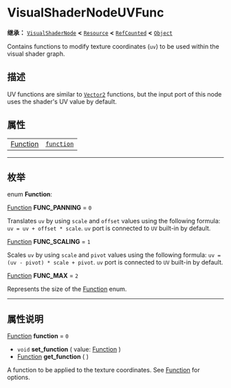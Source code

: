 <!-- ⚠ 请勿编辑本文件 ⚠ -->
<!-- 本文档使用脚本从 WeDot 引擎源码仓库生成。 -->
<!-- 生成脚本：https://github.com/WeDot-Engine/WeDot/tree/4.3/doc/tools/make_md.py； -->
<!-- 原文件：https://github.com/WeDot-Engine/WeDot/tree/4.3/doc/classes/VisualShaderNodeUVFunc.xml。 -->

<div id="_class_visualshadernodeuvfunc"></div>

# VisualShaderNodeUVFunc

**继承：** [`VisualShaderNode`](class_visualshadernode.md) **<** [`Resource`](class_resource.md) **<** [`RefCounted`](class_refcounted.md) **<** [`Object`](class_object.md)

Contains functions to modify texture coordinates (`uv`) to be used within the visual shader graph.

## 描述

UV functions are similar to [`Vector2`](class_vector2.md) functions, but the input port of this node uses the shader's UV value by default.

## 属性

|||
|:-:|:--|
| [Function](#enum_visualshadernodeuvfunc_function) | [`function`](#class_visualshadernodeuvfunc_property_function) | ``0`` |

<!-- rst-class:: classref-section-separator -->

---

## 枚举

<div id="_class_enum_visualshadernodeuvfunc_function"></div>

enum **Function**: <div id="enum_visualshadernodeuvfunc_function"></div>

<div id="_class_visualshadernodeuvfunc_constant_func_panning"></div>

[Function](#enum_visualshadernodeuvfunc_function) **FUNC_PANNING** = ``0``

Translates `uv` by using `scale` and `offset` values using the following formula: `uv = uv + offset * scale`. `uv` port is connected to `UV` built-in by default.

<div id="_class_visualshadernodeuvfunc_constant_func_scaling"></div>

[Function](#enum_visualshadernodeuvfunc_function) **FUNC_SCALING** = ``1``

Scales `uv` by using `scale` and `pivot` values using the following formula: `uv = (uv - pivot) * scale + pivot`. `uv` port is connected to `UV` built-in by default.

<div id="_class_visualshadernodeuvfunc_constant_func_max"></div>

[Function](#enum_visualshadernodeuvfunc_function) **FUNC_MAX** = ``2``

Represents the size of the [Function](#enum_visualshadernodeuvfunc_function) enum.

<!-- rst-class:: classref-section-separator -->

---

## 属性说明

<div id="_class_visualshadernodeuvfunc_property_function"></div>

[Function](#enum_visualshadernodeuvfunc_function) **function** = ``0`` <div id="class_visualshadernodeuvfunc_property_function"></div>

- `void` **set_function** ( value: [Function](#enum_visualshadernodeuvfunc_function) )
- [Function](#enum_visualshadernodeuvfunc_function) **get_function** ( )

A function to be applied to the texture coordinates. See [Function](#enum_visualshadernodeuvfunc_function) for options.

[^virtual]: 本方法通常需要用户覆盖才能生效。
[^const]: 本方法无副作用，不会修改该实例的任何成员变量。
[^vararg]: 本方法除了能接受在此处描述的参数外，还能够继续接受任意数量的参数。
[^constructor]: 本方法用于构造某个类型。
[^static]: 调用本方法无需实例，可直接使用类名进行调用。
[^operator]: 本方法描述的是使用本类型作为左操作数的有效运算符。
[^bitfield]: 这个值是由下列位标志构成位掩码的整数。
[^void]: 无返回值。
